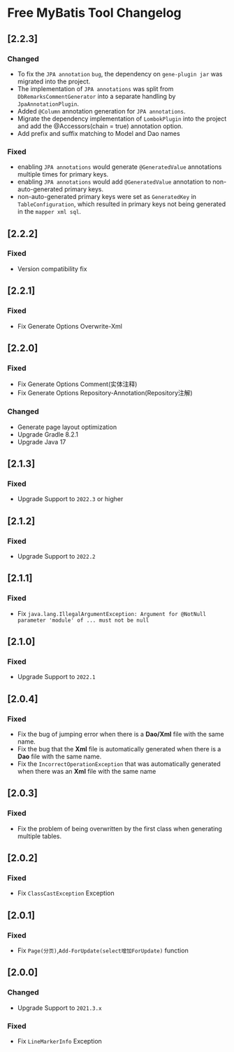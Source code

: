 <!-- Keep a Changelog guide -> https://keepachangelog.com -->

# Free MyBatis Tool Changelog

## [2.2.3]

### Changed
- To fix the `JPA annotation` `bug`, the dependency on `gene-plugin jar` was migrated into the project.
- The implementation of `JPA annotations` was split from `DbRemarksCommentGenerator` into a separate handling by `JpaAnnotationPlugin`.
- Added `@Column` annotation generation for `JPA annotations`.
- Migrate the dependency implementation of `LombokPlugin` into the project and add the @Accessors(chain = true) annotation option.
- Add prefix and suffix matching to Model and Dao names

### Fixed
- enabling `JPA annotations` would generate `@GeneratedValue` annotations multiple times for primary keys.
- enabling `JPA annotations` would add `@GeneratedValue` annotation to non-auto-generated primary keys.
- non-auto-generated primary keys were set as `GeneratedKey` in `TableConfiguration`, which resulted in primary keys not being generated in the `mapper xml sql`.

## [2.2.2]

### Fixed
- Version compatibility fix

## [2.2.1]

### Fixed
- Fix Generate Options Overwrite-Xml

## [2.2.0]

### Fixed
- Fix Generate Options Comment(实体注释)
- Fix Generate Options Repository-Annotation(Repository注解)

### Changed
- Generate page layout optimization
- Upgrade Gradle 8.2.1
- Upgrade Java 17

## [2.1.3]

### Fixed
- Upgrade Support to `2022.3` or higher

## [2.1.2]

### Fixed
- Upgrade Support to `2022.2`

## [2.1.1]

### Fixed
- Fix `java.lang.IllegalArgumentException: Argument for @NotNull parameter 'module' of ... must not be null`

## [2.1.0]

### Fixed
- Upgrade Support to `2022.1`

## [2.0.4]

### Fixed
- Fix the bug of jumping error when there is a **Dao/Xml** file with the same name.
- Fix the bug that the **Xml** file is automatically generated when there is a **Dao** file with the same name.
- Fix the `IncorrectOperationException` that was automatically generated when there was an **Xml** file with the same name

## [2.0.3]

### Fixed
- Fix the problem of being overwritten by the first class when generating multiple tables.

## [2.0.2]

### Fixed
- Fix `ClassCastException` Exception

## [2.0.1]

### Fixed
- Fix `Page(分页)`,`Add-ForUpdate(select增加ForUpdate)` function

## [2.0.0]

### Changed
- Upgrade Support to `2021.3.x`

### Fixed
- Fix `LineMarkerInfo` Exception
